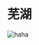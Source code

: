 # 芜湖

![haha](https://github.com/hustjimmy/hustjimmy.github.io/assets/32452082/1bed5fe5-34bd-4eab-a362-1fcff16e7884)
